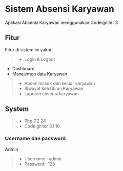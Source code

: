 # Sistem Absensi Karyawan
Aplikasi Absensi Karyawan menggunakan Codeigniter 3
## Fitur
Fitur di sistem ini yakni :
> - Login & Logout
  - Dashboard
  - Manajemen data Karyawan
> - Absen masuk dan keluar karyawan
> - Riwayat Kehadiran Karyawan
> - Laporan absensi karyawan
## System
> - Php 7.2.24
> - Codeigniter 3.1.10
### Username dan password
  Admin
> - Username : admin
> - Password : 123


